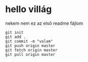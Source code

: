 # hello villág
nekem nem
ez az első readme fájlom

```
git init
git add .
git commit -m "valam"
git push origin master
git fetch origin master
git pull origin master
```
